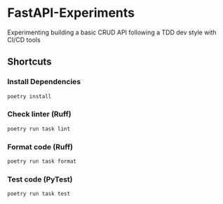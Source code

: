 # FastAPI-Experiments

Experimenting building a basic CRUD API following a TDD dev style with CI/CD tools

## Shortcuts

### Install Dependencies

```bash
poetry install
```

### Check linter (Ruff)

```bash
poetry run task lint
```

### Format code (Ruff)

```bash
poetry run task format
```

### Test code (PyTest)

```bash
poetry run task test
```
